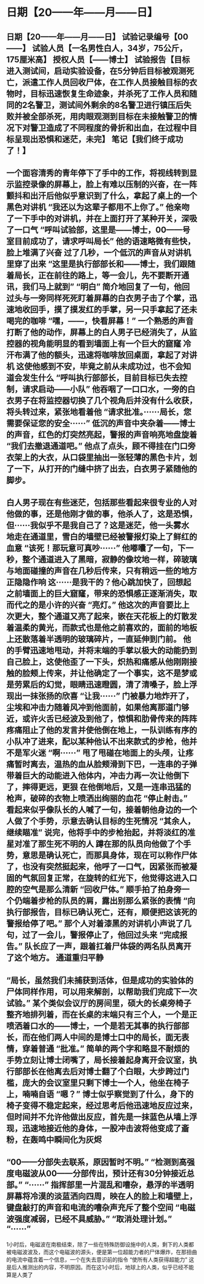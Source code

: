# 日期【20——年——月——日】
日期【20——年——月——日】
试验记录编号【00——】
试验人员【一名男性白人，34岁，75公斤，175厘米高】
授权人员【——博士】
试验报告【目标进入测试间，启动实验设备，在5分钟后目标被观测死亡，派遣工作人员回收尸体，在工作人员接触目标的衣物时，目标迅速恢复生命迹象，并杀死了工作人员和随同的2名警卫，测试间外剩余的8名警卫进行镇压后失败并被全部杀死，用肉眼观测到目标在未接触警卫的情况下对警卫造成了不同程度的骨折和出血，在过程中目标呈现出恐惧和迷茫，未完】
笔记【我们终于成功了！】
---
一个面容清秀的青年停下了手中的工作，将视线转到显示监控录像的屏幕上，脸上有难以压制的兴奋，在一阵颤抖和出汗后他似乎意识到了什么，拿起了桌上的一个黑色对讲机
“我还以为这辈子都用不上你了。”
他亲吻了一下手中的对讲机，并在上面打开了某种开关，深吸了一口气
“呼叫试验部，这里是——博士，00——号室目前成功了，请求呼叫局长”
他的语速略微有些快，脸上堆满了兴奋
过了几秒，一个低沉的声音从对讲机里穿了出来
“这里是执行部部长和——博士，我们跟随着局长，正在前往的路上，等一会儿，先不要断开通讯，我们马上就到”
“明白”
简介地回复了一句，他回过头与一旁同样死死盯着屏幕的白衣男子击了个掌，迅速地收回手，摸了摸发红的手掌，另一只手拿起了还未喝完的咖啡
“嘿，——，快看屏幕！”
一个熟悉的声音打断了他的动作，屏幕上的白人男子已经消失了，从监控器的视角能明显的看到墙面上有一个巨大的窟窿
冷汗布满了他的额头，迅速将咖啡放回桌面，拿起了对讲机
这使他感到不安，毕竟之前从未成功过，也不会知道会发生什么
“呼叫执行部部长，目前目标已失去控制，请求启动——小队”
他吞咽了一口口水，一旁的白衣男子在将监控器切换了几个视角后并没有什么收获，将头转过来，紧张地看着他
“请求批准。······局长，您需要保证您的安全······”
低沉的声音中夹杂着——博士的声音，红色的灯突然亮起，警报的声音响亮地盘旋着
“我们去撤退通道吧。”
他点了点头，顾不得挂在门口旁衣架上的大衣，从口袋里抽出一张轻薄的黑色卡片，划了一下，从打开的门缝中挤了出去，白衣男子紧随他的脚步。
---
白人男子现在有些迷茫，包括那些看起来很专业的人对他做的事，还是他刚才做的事，他杀人了，这是恐惧，但······我似乎不是我自己了？这是迷茫，他一头雾水地走在通道里，雪白的墙壁已经被警报灯染上了鲜红的血意
“该死！那玩意可真吵······”
他嘟囔了一句，下一秒，整个通道进入了黑暗，寂静的像坟地一样，碎玻璃与地面碰撞的声音在几秒后传来，只有稍远一些的地方正隐隐作响
这······是我干的？他心跳加快了，回想起之前墙面上的巨大窟窿，带来的恐惧感正逐渐消失，取而代之的是小许的兴奋
“亮灯。”
他这次的声音要比上次更大，整个通道又亮了起来，嵌在天花板上的灯散发着温柔的黄光，而款式也是他之前喜欢的，面前的地板上还散落着半透明的玻璃碎片，一直延伸到门前。
他的手臂迅速地甩动，并将末端的手掌以极大的动能扔到自己脸上，这使他歪了一下头，炽热和痛感从他刚刚接触的脸颊上传来，并让他确定了一个事实，这不是梦或是劳累后的幻觉，眼睛迅速瞪圆，清了清嗓子，脸上浮现出一抹张扬的欣喜
“让我······”
门被暴力地炸开了，尘埃和冲击力随着风冲到他面前，如果他离那道门够近，或许火舌已经波及到他了，惊惧和肋骨传来的阵阵疼痛阻止了他的发言并使他倒在地上，一队训练有序的小队冲了进来，配以某种他认不出来款式的步枪，他并不是军火迷
“啊······”
甩了甩碰在地面上的头颅，让疼痛暂时离去，温热的血从脸颊滑到下巴，一连串的子弹带着巨大的动能进入他体内，冲击力再一次让他倒下了，摔得更远，更狠
在他倒地后，又是一连串迅猛的枪声，破碎的衣物上喷洒出绚丽的血花
“停止射击。”
看起来似乎像队长的人喊了一句，接着朝他身边的一个人做了个手势，示意去确认目标的生死情况
“其余人，继续瞄准”
说完，他将手中的步枪抬起，并将淡红的准星对准了那生死不明的人
蹲在那的队员向他做了个手势，意思是确认死亡，而那具身体，现在可以称作尸体了，也没有突然挺起来，他呼了一口气，因紧张而被凝固的气氛回复正常，在旋转的红光下，他觉得这进入口腔的空气是那么清新
“回收尸体。”
顺手拍了拍身旁一个仍端着步枪的队员的肩，露出别那么紧张的表情
“向执行部报告，目标已确认死亡，还有，顺便把这该死的警报给停了吧。”
那个人对着漆黑的对讲机小声说了几句，过了一会儿，警报停止了，他回过头来
“完成报告。”
队长应了一声，跟着扛着尸体袋的两名队员离开了这个地方。
通道重归平静
---
“局长，虽然我们未捕获到活体，但是成功的实验体的尸体同样作用，可以用来解剖，以帮助我们完成下一次试验。”
某个类似会议厅的房间里，硕大的长桌旁椅子整齐地排列着，而在长桌的末端只有三个人，一个是正喷洒着口水的——博士，一个是若无其事的执行部部长，而在他们两人中间的是博士口中的局长，面无表情，穿着普通
“批准。”
简单的两个字和略显不耐烦的手势立刻让博士闭嘴了，局长接着起身离开会议室，执行部部长在他离去后对博士翻了个白眼，大步跨过门槛，庞大的会议室里只剩下博士一个人，他坐在椅子上，喃喃自语
“嗯？”
博士似乎察觉到了什么，身下的椅子变得不稳定起来，经过思考后他迅速地反应过来，但时间并不允许他做出反应，首先是一抹蓝色从墙上浮现，迅速地接近他的身体，一股冲击波将他变成了齑粉，在轰鸣中瞬间化为灰烬
---
“00——分部失去联系，原因暂时不明。”
“检测到高强度电磁波从00——分部传出，预计还有30分钟接近总部。”
“······”
指挥部里一片混乱和嘈杂，悬浮的半透明屏幕将冷漠的淡蓝洒向四周，映在人的脸上和墙壁上，键盘敲打的声音和电流的嘈杂声充斥了整个空间
“电磁波强度减弱，已经不具威胁。”
“取消处理计划。”
“······”
---
1小时后，电磁波在南极结束，除了一些在特殊防御设施中的人类，剩下的人类都被电磁波波及，而这个电磁波的源头，便是第一位超能力者的尸体爆炸，在那扭曲的电流中蕴含着一个信息，一个在失去意识前的指令
“使所有人类获得超能力”
这是后人推测出的内容，不明原因。而在这1小时后，地球上的人类，似乎已经不能算是人类了